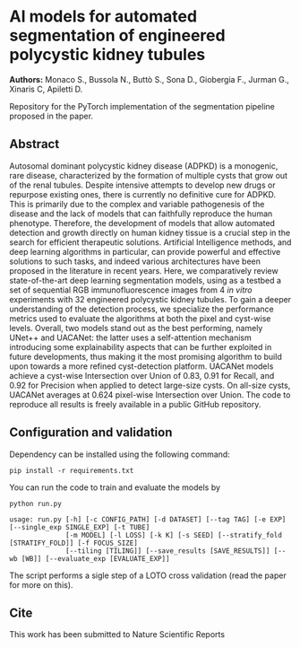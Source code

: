 # AI models for automated segmentation of engineered polycystic kidney tubules
**Authors:** Monaco S., Bussola N., Buttò S., Sona D., Giobergia F., Jurman G., Xinaris C, Apiletti D.

Repository for the PyTorch implementation of the segmentation pipeline proposed in the paper.

## Abstract
Autosomal dominant polycystic kidney disease (ADPKD) is a monogenic, rare disease, characterized by the formation of multiple cysts that grow out of the renal tubules. Despite intensive attempts to develop new drugs or repurpose existing ones, there is currently no definitive cure for ADPKD. This is primarily due to the complex and variable pathogenesis of the disease and the lack of models that can faithfully reproduce the human phenotype.
Therefore, the development of models that allow automated detection and growth directly on human kidney tissue is a crucial step in the search for efficient therapeutic solutions.
Artificial Intelligence methods, and deep learning algorithms in particular, can provide powerful and effective solutions to such tasks, and indeed various architectures have been proposed in the literature in recent years.
Here, we comparatively review state-of-the-art deep learning segmentation models, using as a testbed a set of sequential RGB immunofluorescence images from 4 _in vitro_ experiments with 32 engineered polycystic kidney tubules.
To gain a deeper understanding of the detection process, we specialize the performance metrics used to evaluate the algorithms at both the pixel and cyst-wise levels.
Overall, two models stand out as the best performing, namely UNet++ and UACANet: the latter uses a self-attention mechanism introducing some explainability aspects that can be further exploited in future developments, thus making it the most promising algorithm to build upon towards a more refined cyst-detection platform.
UACANet models achieve a cyst-wise Intersection over Union of 0.83, 0.91 for Recall, and 0.92 for Precision when applied to detect large-size cysts. On all-size cysts, UACANet averages at 0.624 pixel-wise Intersection over Union. The code to reproduce all results is freely available in a public GitHub repository.

## Configuration and validation
Dependency can be installed using the following command:

```
pip install -r requirements.txt
```

You can run the code to train and evaluate the models by
```
python run.py
```
```
usage: run.py [-h] [-c CONFIG_PATH] [-d DATASET] [--tag TAG] [-e EXP] [--single_exp SINGLE_EXP] [-t TUBE] 
              [-m MODEL] [-l LOSS] [-k K] [-s SEED] [--stratify_fold [STRATIFY_FOLD]] [-f FOCUS_SIZE]
              [--tiling [TILING]] [--save_results [SAVE_RESULTS]] [--wb [WB]] [--evaluate_exp [EVALUATE_EXP]]

```

The script performs a sigle step of a LOTO cross validation (read the paper for more on this).

## Cite

This work has been submitted to Nature Scientific Reports
